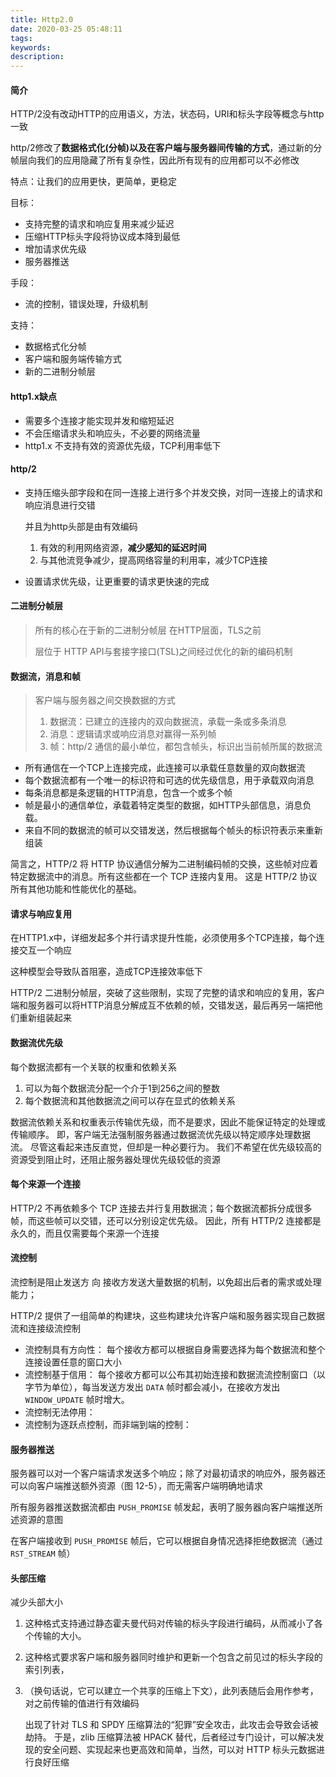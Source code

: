 ```yaml
---
title: Http2.0
date: 2020-03-25 05:48:11
tags:
keywords:
description:
---
```


#### 简介

HTTP/2没有改动HTTP的应用语义，方法，状态码，URI和标头字段等概念与http一致

http/2修改了**数据格式化(分帧)**以及在**客户端与服务器间传输的方式**，通过新的分帧层向我们的应用隐藏了所有复杂性，因此所有现有的应用都可以不必修改

特点：让我们的应用更快，更简单，更稳定

目标：

- 支持完整的请求和响应复用来减少延迟
- 压缩HTTP标头字段将协议成本降到最低
- 增加请求优先级
- 服务器推送

手段：

- 流的控制，错误处理，升级机制

支持：

- 数据格式化分帧
- 客户端和服务端传输方式
- 新的二进制分帧层

#### http1.x缺点

- 需要多个连接才能实现并发和缩短延迟
- 不会压缩请求头和响应头，不必要的网络流量
- http1.x 不支持有效的资源优先级，TCP利用率低下

#### http/2

- 支持压缩头部字段和在同一连接上进行多个并发交换，对同一连接上的请求和响应消息进行交错

  并且为http头部是由有效编码

  1. 有效的利用网络资源，**减少感知的延迟时间**
  2. 与其他流竞争减少，提高网络容量的利用率，减少TCP连接

- 设置请求优先级，让更重要的请求更快速的完成

#### 二进制分帧层

> 所有的核心在于新的二进制分帧层 在HTTP层面，TLS之前
>
> 层位于 HTTP API与套接字接口(TSL)之间经过优化的新的编码机制

#### 数据流，消息和帧

> 客户端与服务器之间交换数据的方式
>
> 1. 数据流：已建立的连接内的双向数据流，承载一条或多条消息
> 2. 消息：逻辑请求或响应消息对赢得一系列帧
> 3. 帧：http/2 通信的最小单位，都包含帧头，标识出当前帧所属的数据流

- 所有通信在一个TCP上连接完成，此连接可以承载任意数量的双向数据流
- 每个数据流都有一个唯一的标识符和可选的优先级信息，用于承载双向消息
- 每条消息都是条逻辑的HTTP消息，包含一个或多个帧
- 帧是最小的通信单位，承载着特定类型的数据，如HTTP头部信息，消息负载。
- 来自不同的数据流的帧可以交错发送，然后根据每个帧头的标识符表示来重新组装

简言之，HTTP/2 将 HTTP 协议通信分解为二进制编码帧的交换，这些帧对应着特定数据流中的消息。所有这些都在一个 TCP 连接内复用。 这是 HTTP/2 协议所有其他功能和性能优化的基础。

#### 请求与响应复用

在HTTP1.x中，详细发起多个并行请求提升性能，必须使用多个TCP连接，每个连接交互一个响应

这种模型会导致队首阻塞，造成TCP连接效率低下

HTTP/2 二进制分帧层，突破了这些限制，实现了完整的请求和响应的复用，客户端和服务器可以将HTTP消息分解成互不依赖的帧，交错发送，最后再另一端把他们重新组装起来

#### 数据流优先级

每个数据流都有一个关联的权重和依赖关系

1. 可以为每个数据流分配一个介于1到256之间的整数
2. 每个数据流和其他数据流之间可以存在显式的依赖关系

数据流依赖关系和权重表示传输优先级，而不是要求，因此不能保证特定的处理或传输顺序。 即，客户端无法强制服务器通过数据流优先级以特定顺序处理数据流。 尽管这看起来违反直觉，但却是一种必要行为。 我们不希望在优先级较高的资源受到阻止时，还阻止服务器处理优先级较低的资源

#### 每个来源一个连接

HTTP/2 不再依赖多个 TCP 连接去并行复用数据流；每个数据流都拆分成很多帧，而这些帧可以交错，还可以分别设定优先级。 因此，所有 HTTP/2 连接都是永久的，而且仅需要每个来源一个连接

#### 流控制

流控制是阻止发送方 向 接收方发送大量数据的机制，以免超出后者的需求或处理能力；

HTTP/2 提供了一组简单的构建块，这些构建块允许客户端和服务器实现自己数据流和连接级流控制

- 流控制具有方向性： 每个接收方都可以根据自身需要选择为每个数据流和整个连接设置任意的窗口大小
- 流控制基于信用： 每个接收方都可以公布其初始连接和数据流流控制窗口（以字节为单位），每当发送方发出 `DATA` 帧时都会减小，在接收方发出 `WINDOW_UPDATE` 帧时增大。
- 流控制无法停用：
- 流控制为逐跃点控制，而非端到端的控制：

#### 服务器推送

服务器可以对一个客户端请求发送多个响应；除了对最初请求的响应外，服务器还可以向客户端推送额外资源（图 12-5），而无需客户端明确地请求

所有服务器推送数据流都由 `PUSH_PROMISE` 帧发起，表明了服务器向客户端推送所述资源的意图

在客户端接收到 `PUSH_PROMISE` 帧后，它可以根据自身情况选择拒绝数据流（通过 `RST_STREAM` 帧）

#### 头部压缩

减少头部大小

1. 这种格式支持通过静态霍夫曼代码对传输的标头字段进行编码，从而减小了各个传输的大小。

2. 这种格式要求客户端和服务器同时维护和更新一个包含之前见过的标头字段的索引列表，

3. （换句话说，它可以建立一个共享的压缩上下文），此列表随后会用作参考，对之前传输的值进行有效编码

   出现了针对 TLS 和 SPDY 压缩算法的“犯罪”安全攻击，此攻击会导致会话被劫持。 于是，zlib 压缩算法被 HPACK 替代，后者经过专门设计，可以解决发现的安全问题、实现起来也更高效和简单，当然，可以对 HTTP 标头元数据进行良好压缩